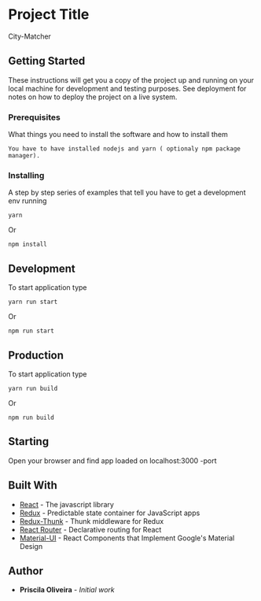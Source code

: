 # Project Title

City-Matcher

## Getting Started

These instructions will get you a copy of the project up and running on your local machine for development and testing purposes. See deployment for notes on how to deploy the project on a live system.

### Prerequisites

What things you need to install the software and how to install them

```
You have to have installed nodejs and yarn ( optionaly npm package manager).
```

### Installing

A step by step series of examples that tell you have to get a development env running


```
yarn
```

Or

```
npm install
```

## Development

To start application type

```
yarn run start

```

Or

```
npm run start

```

## Production

To start application type

```
yarn run build

```

Or

```
npm run build

```


## Starting

Open your browser and find app loaded on localhost:3000 -port


## Built With

* [React](https://facebook.github.io/react/) - The javascript library
* [Redux](http://redux.js.org/) - Predictable state container for JavaScript apps
* [Redux-Thunk](https://github.com/gaearon/redux-thunk) - Thunk middleware for Redux
* [React Router](https://github.com/ReactTraining/react-router) - Declarative routing for React
* [Material-UI](http://www.material-ui.com/) - React Components that Implement Google's Material Design

## Author

* **Priscila Oliveira** - *Initial work*

